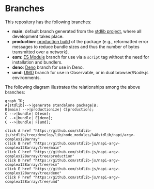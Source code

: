 <!--

@license Apache-2.0

Copyright (c) 2022 The Stdlib Authors.

Licensed under the Apache License, Version 2.0 (the "License");
you may not use this file except in compliance with the License.
You may obtain a copy of the License at

    http://www.apache.org/licenses/LICENSE-2.0

Unless required by applicable law or agreed to in writing, software
distributed under the License is distributed on an "AS IS" BASIS,
WITHOUT WARRANTIES OR CONDITIONS OF ANY KIND, either express or implied.
See the License for the specific language governing permissions and
limitations under the License.

-->

# Branches

This repository has the following branches:

-   **main**: default branch generated from the [stdlib project][stdlib-url], where all development takes place.
-   **production**: [production build][production-url] of the package (e.g., reformatted error messages to reduce bundle sizes and thus the number of bytes transmitted over a network).
-   **esm**: [ES Module][esm-url] branch for use via a `script` tag without the need for installation and bundlers.
-   **deno**: [Deno][deno-url] branch for use in Deno.
-   **umd**: [UMD][umd-url] branch for use in Observable, or in dual browser/Node.js environments.

The following diagram illustrates the relationships among the above branches:

```mermaid
graph TD;
A[stdlib]-->|generate standalone package|B;
B[main] -->|productionize| C[production];
C -->|bundle| D[esm];
C -->|bundle| E[deno];
C -->|bundle| F[umd];

click A href "https://github.com/stdlib-js/stdlib/tree/develop/lib/node_modules/%40stdlib/napi/argv-complex128array"
click B href "https://github.com/stdlib-js/napi-argv-complex128array/tree/main"
click C href "https://github.com/stdlib-js/napi-argv-complex128array/tree/production"
click D href "https://github.com/stdlib-js/napi-argv-complex128array/tree/esm"
click E href "https://github.com/stdlib-js/napi-argv-complex128array/tree/deno"
click F href "https://github.com/stdlib-js/napi-argv-complex128array/tree/umd"
```

[stdlib-url]: https://github.com/stdlib-js/stdlib/tree/develop/lib/node_modules/%40stdlib/napi/argv-complex128array
[production-url]: https://github.com/stdlib-js/napi-argv-complex128array/tree/production
[deno-url]: https://github.com/stdlib-js/napi-argv-complex128array/tree/deno
[umd-url]: https://github.com/stdlib-js/napi-argv-complex128array/tree/umd
[esm-url]: https://github.com/stdlib-js/napi-argv-complex128array/tree/esm